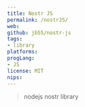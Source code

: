 ```yaml
---
title: Nostr JS
permalink: /nostrJS/
web: 
github: jb55/nostr-js
tags:
- library
platforms: 
progLang: 
- JS
license: MIT
nips:
---
```


> nodejs nostr library

